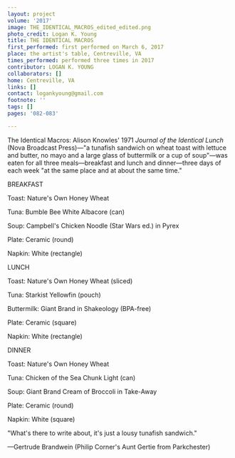 ```yaml
---
layout: project
volume: '2017'
image: THE_IDENTICAL_MACROS_edited_edited.png
photo_credit: Logan K. Young
title: THE IDENTICAL MACROS
first_performed: first performed on March 6, 2017
place: the artist's table, Centreville, VA
times_performed: performed three times in 2017
contributor: LOGAN K. YOUNG
collaborators: []
home: Centreville, VA
links: []
contact: logankyoung@gmail.com
footnote: ''
tags: []
pages: '082-083'

---
```


The Identical Macros: Alison Knowles' 1971 _Journal of the Identical Lunch_ (Nova Broadcast Press)—"a tunafish sandwich on wheat toast with lettuce and butter, no mayo and a large glass of buttermilk or a cup of soup"—was eaten for all three meals—breakfast and lunch and dinner—three days of each week "at the same place and at about the same time."

BREAKFAST

Toast: Nature's Own Honey Wheat

Tuna: Bumble Bee White Albacore (can)

Soup: Campbell's Chicken Noodle (Star Wars ed.) in Pyrex

Plate: Ceramic (round)

Napkin: White (rectangle)

LUNCH

Toast: Nature's Own Honey Wheat (sliced)

Tuna: Starkist Yellowfin (pouch)

Buttermilk: Giant Brand in Shakeology (BPA-free)

Plate: Ceramic (square)

Napkin: White (rectangle)

DINNER

Toast: Nature's Own Honey Wheat

Tuna: Chicken of the Sea Chunk Light (can)

Soup: Giant Brand Cream of Broccoli in Take-Away

Plate: Ceramic (round)

Napkin: White (square)

"What's there to write about, it's just a lousy tunafish sandwich."

—Gertrude Brandwein (Philip Corner's Aunt Gertie from Parkchester)
